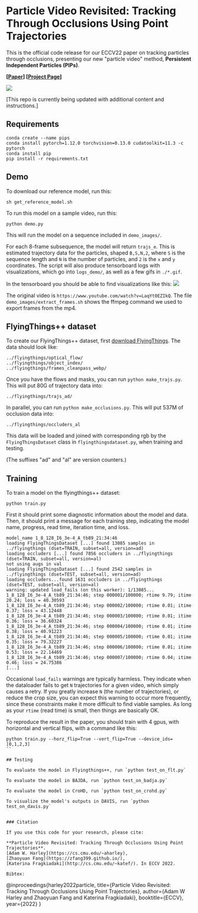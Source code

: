 # Particle Video Revisited: Tracking Through Occlusions Using Point Trajectories

This is the official code release for our ECCV22 paper on tracking particles through occlusions, presenting our new "particle video" method, **Persistent Independent Particles (PIPs)**. 

**[[Paper](https://arxiv.org/abs/2204.04153)] [[Project Page](https://particle-video-revisited.github.io/)]**

<img src='https://particle-video-revisited.github.io/images/fig1.jpg'>

[This repo is currently being updated with additional content and instructions.]



## Requirements

```
conda create --name pips
conda install pytorch=1.12.0 torchvision=0.13.0 cudatoolkit=11.3 -c pytorch
conda install pip
pip install -r requirements.txt
```

## Demo


To download our reference model, run this:

```
sh get_reference_model.sh
```

To run this model on a sample video, run this:
```
python demo.py
```

This will run the model on a sequence included in `demo_images/`.

For each 8-frame subsequence, the model will return `trajs_e`. This is estimated trajectory data for the particles, shaped `B,S,N,2`, where `S` is the sequence length and `N` is the number of particles, and `2` is the `x` and `y` coordinates. The script will also produce tensorboard logs with visualizations, which go into `logs_demo/`, as well as a few gifs in `./*.gif`. 

In the tensorboard you should be able to find visualizations like this: 
<img src='https://particle-video-revisited.github.io/images/puppy_wide.gif'>

The original video is `https://www.youtube.com/watch?v=LaqYt0EZIkQ`. The file `demo_images/extract_frames.sh` shows the ffmpeg command we used to export frames from the mp4.


## 



## FlyingThings++ dataset

To create our FlyingThings++ dataset, first [download FlyingThings](https://lmb.informatik.uni-freiburg.de/resources/datasets/SceneFlowDatasets.en.html). The data should look like:

```
../flyingthings/optical_flow/
../flyingthings/object_index/
../flyingthings/frames_cleanpass_webp/
```

Once you have the flows and masks, you can run `python make_trajs.py`. This will put 80G of trajectory data into:
```
../flyingthings/trajs_ad/
```

In parallel, you can run `python make_occlusions.py`. This will put 537M of occlusion data into:

```
../flyingthings/occluders_al
```

This data will be loaded and joined with corresponding rgb by the `FlyingThingsDataset` class in `flyingthingsdataset.py`, when training and testing.

(The suffixes "ad" and "al" are version counters.)


## Training

To train a model on the flyingthings++ dataset:

```
python train.py
```

First it should print some diagnostic information about the model and data. Then, it should print a message for each training step, indicating the model name, progress, read time, iteration time, and loss. 

```
model_name 1_8_128_I6_3e-4_A_tb89_21:34:46
loading FlyingThingsDataset [...] found 13085 samples in ../flyingthings (dset=TRAIN, subset=all, version=ad)
loading occluders [...] found 7856 occluders in ../flyingthings (dset=TRAIN, subset=all, version=al)
not using augs in val
loading FlyingThingsDataset [...] found 2542 samples in ../flyingthings (dset=TEST, subset=all, version=ad)
loading occluders...found 1631 occluders in ../flyingthings (dset=TEST, subset=all, version=al)
warning: updated load_fails (on this worker): 1/13085...
1_8_128_I6_3e-4_A_tb89_21:34:46; step 000001/100000; rtime 9.79; itime 20.24; loss = 40.30593
1_8_128_I6_3e-4_A_tb89_21:34:46; step 000002/100000; rtime 0.01; itime 0.37; loss = 43.12448
1_8_128_I6_3e-4_A_tb89_21:34:46; step 000003/100000; rtime 0.01; itime 0.36; loss = 36.60324
1_8_128_I6_3e-4_A_tb89_21:34:46; step 000004/100000; rtime 0.01; itime 0.38; loss = 40.91223
1_8_128_I6_3e-4_A_tb89_21:34:46; step 000005/100000; rtime 0.01; itime 0.35; loss = 79.32227
1_8_128_I6_3e-4_A_tb89_21:34:46; step 000006/100000; rtime 0.01; itime 0.53; loss = 22.14469
1_8_128_I6_3e-4_A_tb89_21:34:46; step 000007/100000; rtime 0.04; itime 0.46; loss = 24.75386
[...]
```
Occasional `load_fails` warnings are typically harmless. They indicate when the dataloader fails to get `N` trajectories for a given video, which simply causes a retry. If you greatly increase `N` (the number of trajectories), or reduce the crop size, you can expect this warning to occur more frequently, since these constraints make it more difficult to find viable samples. As long as your `rtime` (read time) is small, then things are basically OK. 

To reproduce the result in the paper, you should train with 4 gpus, with horizontal and vertical flips, with a command like this:
```
python train.py --horz_flip=True --vert_flip=True --device_ids=[0,1,2,3]
``

## Testing

To evaluate the model in Flyingthings++, run `python test_on_flt.py`

To evaluate the model in BAJDA, run `python test_on_badja.py`

To evaluate the model in CroHD, run `python test_on_crohd.py`

To visualize the model's outputs in DAVIS, run `python test_on_davis.py`


### Citation

If you use this code for your research, please cite:

**Particle Video Revisited: Tracking Through Occlusions Using Point Trajectories**.
[Adam W. Harley](https://cs.cmu.edu/~aharley),
[Zhaoyuan Fang](https://zfang399.github.io/),
[Katerina Fragkiadaki](http://cs.cmu.edu/~katef/). In ECCV 2022.

Bibtex:
```
@inproceedings{harley2022particle,
  title={Particle Video Revisited: Tracking Through Occlusions Using Point Trajectories},
  author={Adam W Harley and Zhaoyuan Fang and Katerina Fragkiadaki},
  booktitle={ECCV},
  year={2022}
}
```


